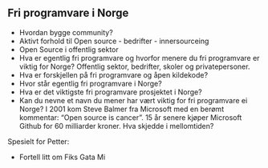 ## Fri programvare i Norge 

* Hvordan bygge community?
* Aktivt forhold til Open source - bedrifter - innersourceing
* Open Source i offentlig sektor
* Hva er egentlig fri programvare og hvorfor menere du fri programvare er viktig for Norge? Offentlig sektor, bedrifter, skoler og privatepersoner.
* Hva er forskjellen på fri programvare og åpen kildekode?
* Hvor står egentlig fri programvare i Norge?
* Hva er det viktigste fri programvare prosjektet i Norge?
* Kan du nevne et navn du mener har vært viktig for fri programvare ei Norge?
I 2001 kom Steve Balmer fra Microsoft med en berømt kommentar: “Open source is cancer”. 15 år senere kjøper Microsoft Github for 60 milliarder kroner. 
Hva skjedde i mellomtiden?

Spesielt for Petter:
* Fortell litt om Fiks Gata Mi
